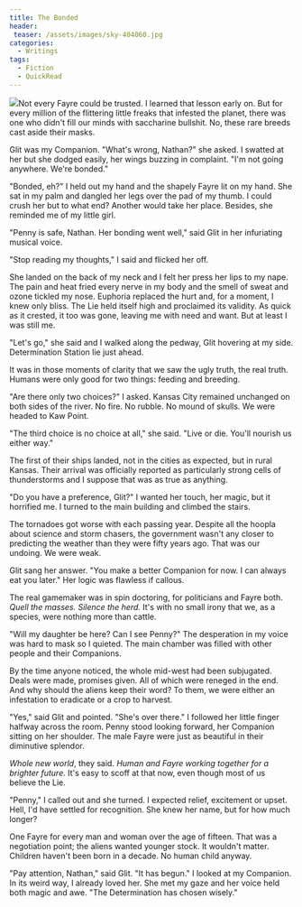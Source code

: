```yaml
---
title: The Bonded
header:
 teaser: /assets/images/sky-404060.jpg
categories:
  - Writings
tags:
  - Fiction
  - QuickRead
---
```

<img src="https://douglangille.github.io/assets/images/sky-404060.jpg">Not every Fayre could be trusted. I learned that lesson early on. But for every million of the flittering little freaks that infested the planet, there was one who didn't fill our minds with saccharine bullshit. No, these rare breeds cast aside their masks.

Glit was my Companion. "What's wrong, Nathan?" she asked. I swatted at her but she dodged easily, her wings buzzing in complaint. "I'm not going anywhere. We're bonded."

"Bonded, eh?" I held out my hand and the shapely Fayre lit on my hand. She sat in my palm and dangled her legs over the pad of my thumb. I could crush her but to what end? Another would take her place. Besides, she reminded me of my little girl.

"Penny is safe, Nathan. Her bonding went well," said Glit in her infuriating musical voice.

"Stop reading my thoughts," I said and flicked her off.

She landed on the back of my neck and I felt her press her lips to my nape. The pain and heat fried every nerve in my body and the smell of sweat and ozone tickled my nose. Euphoria replaced the hurt and, for a moment, I knew only bliss. The Lie held itself high and proclaimed its validity. As quick as it crested, it too was gone, leaving me with need and want. But at least I was still me.

"Let's go," she said and I walked along the pedway, Glit hovering at my side. Determination Station lie just ahead.

It was in those moments of clarity that we saw the ugly truth, the real truth. Humans were only good for two things: feeding and breeding.

"Are there only two choices?" I asked. Kansas City remained unchanged on both sides of the river. No fire. No rubble. No mound of skulls. We were headed to Kaw Point.

"The third choice is no choice at all," she said. "Live or die. You'll nourish us either way."

The first of their ships landed, not in the cities as expected, but in rural Kansas. Their arrival was officially reported as particularly strong cells of thunderstorms and I suppose that was as true as anything.

"Do you have a preference, Glit?" I wanted her touch, her magic, but it horrified me. I turned to the main building and climbed the stairs.

The tornadoes got worse with each passing year. Despite all the hoopla about science and storm chasers, the government wasn't any closer to predicting the weather than they were fifty years ago. That was our undoing. We were weak.

Glit sang her answer. "You make a better Companion for now. I can always eat you later." Her logic was flawless if callous.

The real gamemaker was in spin doctoring, for politicians and Fayre both. *Quell the masses. Silence the herd.* It's with no small irony that we, as a species, were nothing more than cattle.

"Will my daughter be here? Can I see Penny?" The desperation in my voice was hard to mask so I quieted. The main chamber was filled with other people and their Companions.

By the time anyone noticed, the whole mid-west had been subjugated. Deals were made, promises given. All of which were reneged in the end. And why should the aliens keep their word? To them, we were either an infestation to eradicate or a crop to harvest.

"Yes," said Glit and pointed. "She's over there." I followed her little finger halfway across the room. Penny stood looking forward, her Companion sitting on her shoulder. The male Fayre were just as beautiful in their diminutive splendor.

*Whole new world*, they said. *Human and Fayre working together for a brighter future.* It's easy to scoff at that now, even though most of us believe the Lie.

"Penny," I called out and she turned. I expected relief, excitement or upset. Hell, I'd have settled for recognition. She knew her name, but for how much longer?

One Fayre for every man and woman over the age of fifteen. That was a negotiation point; the aliens wanted younger stock. It wouldn't matter. Children haven't been born in a decade. No human child anyway.

"Pay attention, Nathan," said Glit. "It has begun." I looked at my Companion. In its weird way, I already loved her. She met my gaze and her voice held both magic and awe. "The Determination has chosen wisely."